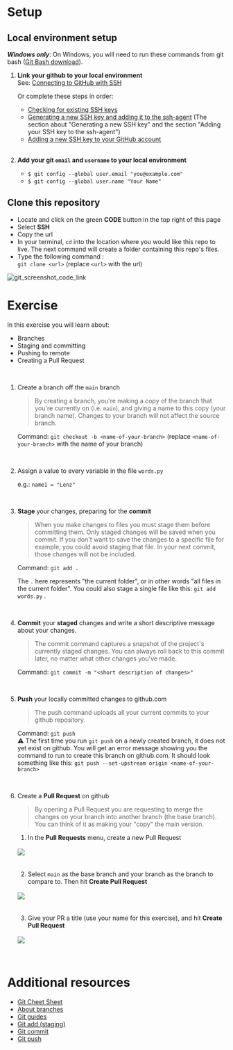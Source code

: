 # Setup

## Local environment setup 
***Windows only***: 
On Windows, you will need to run these commands from git bash ([Git Bash download](https://git-scm.com/downloads)).


1. **Link your github to your local environment**  
  See: [Connecting to GitHub with SSH](https://docs.github.com/en/authentication/connecting-to-github-with-ssh)

    Or complete these steps in order:  
    - [Checking for existing SSH keys](https://docs.github.com/en/authentication/connecting-to-github-with-ssh/checking-for-existing-ssh-keys)  
    - [Generating a new SSH key and adding it to the ssh-agent](https://docs.github.com/en/authentication/connecting-to-github-with-ssh/generating-a-new-ssh-key-and-adding-it-to-the-ssh-agent)   (The section about "Generating a new SSH key" and the section "Adding your SSH key to the ssh-agent")
    - [Adding a new SSH key to your GitHub account](https://docs.github.com/en/authentication/connecting-to-github-with-ssh/adding-a-new-ssh-key-to-your-github-account)  
    <br>  


2. **Add your git `email` and `username` to your local environment**  
    - `$ git config --global user.email "you@example.com"`  
    - `$ git config --global user.name "Your Name"`  


## Clone this repository 

  - Locate and click on the green **CODE** button in the top right of this page 
  - Select **SSH**
  - Copy the url 
  - In your terminal, `cd` into the location where you would like this repo to live. The next command will create a folder containing this repo's files. 
  - Type the following command :   
  ```git clone <url>```   (replace `<url>` with the url)

![git_screenshot_code_link](https://user-images.githubusercontent.com/34327253/149275115-b26a213a-2efe-4165-a8f1-1392b60d9f5f.png)

# Exercise 

In this exercise you will learn about: 
- Branches
- Staging and committing 
- Pushing to remote 
- Creating a Pull Request 
<br>

1. Create a branch off the `main` branch  
    
    >By creating a branch, you're making a copy of the branch that you're currently on (i.e. `main`), and giving a name to this copy (your branch name). Changes to your branch will not affect the source branch. 

    Command: ```git checkout -b <name-of-your-branch>```  (replace `<name-of-your-branch>` with the name of your branch)
  
  <br>  
  
2. Assign a value to every variable in the file `words.py`

   e.g.: `name1 = "Lenz"`  
<br>

3. **Stage** your changes, preparing for the **commit**  

    >When you make changes to files you must stage them before committing them. Only staged changes will be saved when you commit. If you don't want to save the changes to a specific file for example, you could avoid staging that file. In your next commit, those changes will not be included.   

   Command:  ```git add .```  
   
   The `.` here represents "the current folder", or in other words "all files in the current folder". You could also stage a single file 
   like this: `git add words.py` . 
   
    <br>
    
 4. **Commit** your **staged** changes and write a short descriptive message about your changes.  
     
     >The commit command captures a snapshot of the project's currently staged changes. You can always roll back to this commit later, no matter what other changes you've made.   

    Command:  ```git commit -m "<short description of changes>"```
     
     <br>
     
 5. **Push** your locally committed changes to github.com  
     
     >The push command uploads all your current commits to your github repository.  
     
    Command:  ```git push```  
     ⚠️ The first time you run `git push` on a newly created branch, it does not yet exist on github. You will get an error message showing you the command to run to create this branch on github.com. It should look something like this: ```git push --set-upstream origin <name-of-your-branch>```  
     
  <br>
   
 6. Create a **Pull Request** on github
    
    >By opening a Pull Request you are requesting to merge the changes on your branch into another branch (the base branch). You can think of it as making your "copy" the main version.   
    
    1. In the **Pull Requests** menu, create a new Pull Request   
    <br>
      <!--     ![github_pr_step1](https://user-images.githubusercontent.com/34327253/149280375-693039fe-528b-4a0f-bed7-3892f415f4d2.png)      -->
      <img src="https://user-images.githubusercontent.com/34327253/149280375-693039fe-528b-4a0f-bed7-3892f415f4d2.png">
    <br>
    <br>
    <br>
    
    2. Select `main` as the base branch and your branch as the branch to compare to. Then hit **Create Pull Request**  
    <br>
      <!--     ![github_pr_step2](https://user-images.githubusercontent.com/34327253/149280373-c7da7a21-dfb4-42a0-b578-933d71c28e2b.png) -->
      <img src="https://user-images.githubusercontent.com/34327253/149280373-c7da7a21-dfb4-42a0-b578-933d71c28e2b.png">
    <br>
    <br>
    <br>
    

  
    3. Give your PR a title (use your name for this exercise), and hit **Create Pull Request**  
    <br>
      <img src="https://user-images.githubusercontent.com/34327253/149282656-d95bc2ec-832a-4a2a-b68e-442f72f39a7e.png">
      <!--    ![github_pr_step3](https://user-images.githubusercontent.com/34327253/149282656-d95bc2ec-832a-4a2a-b68e-442f72f39a7e.png) -->
    <br>
    <br>
    <br>    
    


<!-- 
     <img height=200 width=800 src="https://user-images.githubusercontent.com/34327253/149280375-693039fe-528b-4a0f-bed7-3892f415f4d2.png">
     <img height=200 width=800 src="https://user-images.githubusercontent.com/34327253/149280373-c7da7a21-dfb4-42a0-b578-933d71c28e2b.png">
     <img height=200 width=800 src="https://user-images.githubusercontent.com/34327253/149280369-923b3526-c583-47df-83b6-bc1588c2ca79.png"> -->
 
 





# Additional resources
- [Git Cheet Sheet](https://education.github.com/git-cheat-sheet-education.pdf)
- [About branches](https://docs.github.com/en/pull-requests/collaborating-with-pull-requests/proposing-changes-to-your-work-with-pull-requests/about-branches)
- [Git guides](https://github.com/git-guides/)
- [Git add (staging)](https://github.com/git-guides/git-add)
- [Git commit](https://github.com/git-guides/git-commit)
- [Git push](https://github.com/git-guides/git-push)


